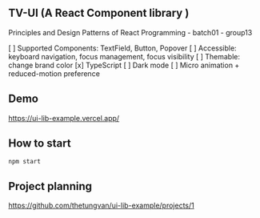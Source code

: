 ## TV-UI (A React Component library )

Principles and Design Patterns of React Programming - batch01 - group13

[ ] Supported Components: TextField, Button, Popover
[ ] Accessible: keyboard navigation, focus management, focus visibility
[ ] Themable: change brand color
[x] TypeScript
[ ] Dark mode
[ ] Micro animation + reduced-motion preference

## Demo

https://ui-lib-example.vercel.app/

## How to start

```
npm start
```

## Project planning

https://github.com/thetungvan/ui-lib-example/projects/1
